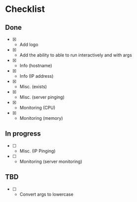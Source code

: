 # Checklist

## Done
- [x] - Add logo
- [x] - Add the ability to able to run interactively and with args
- [x] - Info (hostname)
- [x] - Info (IP address)
- [x] - Misc. (exists)
- [x] - Misc. (server pinging)
- [x] - Monitoring (CPU)
- [x] - Monitoring (memory)

## In progress
- [ ] - Misc. (IP Pinging)
- [ ] - Monitoring (server monitoring)

## TBD
- [ ] - Convert args to lowercase
